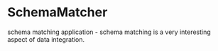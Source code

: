 # SchemaMatcher
 schema matching application - schema matching is a very interesting aspect of data integration.
